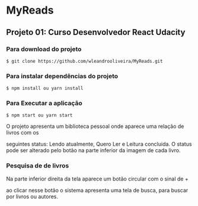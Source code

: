 # MyReads
## Projeto 01: Curso Desenvolvedor React Udacity
### Para download do projeto
```git
$ git clone https://github.com/wleandrooliveira/MyReads.git
```
### Para instalar dependências do projeto
```node
$ npm install ou yarn install
```
### Para Executar a aplicação
```node
$ npm start ou yarn start
```
O projeto apresenta um biblioteca pessoal onde aparece uma relação de livros com os

 
seguintes status: Lendo atualmente, Quero Ler e Leitura concluida.
O status pode ser alterado pelo botão na parte inferior da imagem de cada livro.

### Pesquisa de de livros
Na parte inferior direita da tela aparece um botão circular com o sinal de +


ao clicar nesse botão o sistema apresenta uma tela de busca, para buscar por livros ou autores. 

